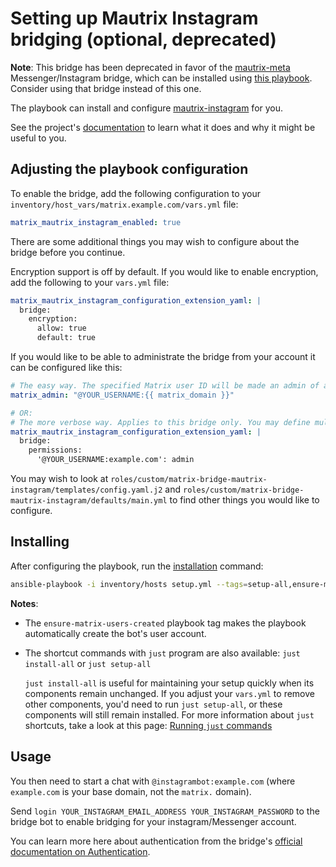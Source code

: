# Setting up Mautrix Instagram bridging (optional, deprecated)

**Note**: This bridge has been deprecated in favor of the [mautrix-meta](https://github.com/mautrix/meta) Messenger/Instagram bridge, which can be installed using [this playbook](configuring-playbook-bridge-mautrix-meta-instagram.md). Consider using that bridge instead of this one.

The playbook can install and configure [mautrix-instagram](https://github.com/mautrix/instagram) for you.

See the project's [documentation](https://docs.mau.fi/bridges/python/instagram/index.html) to learn what it does and why it might be useful to you.

## Adjusting the playbook configuration

To enable the bridge, add the following configuration to your `inventory/host_vars/matrix.example.com/vars.yml` file:

```yaml
matrix_mautrix_instagram_enabled: true
```

There are some additional things you may wish to configure about the bridge before you continue.

Encryption support is off by default. If you would like to enable encryption, add the following to your `vars.yml` file:
```yaml
matrix_mautrix_instagram_configuration_extension_yaml: |
  bridge:
    encryption:
      allow: true
      default: true
```

If you would like to be able to administrate the bridge from your account it can be configured like this:
```yaml
# The easy way. The specified Matrix user ID will be made an admin of all bridges
matrix_admin: "@YOUR_USERNAME:{{ matrix_domain }}"

# OR:
# The more verbose way. Applies to this bridge only. You may define multiple Matrix users as admins.
matrix_mautrix_instagram_configuration_extension_yaml: |
  bridge:
    permissions:
      '@YOUR_USERNAME:example.com': admin
```

You may wish to look at `roles/custom/matrix-bridge-mautrix-instagram/templates/config.yaml.j2` and `roles/custom/matrix-bridge-mautrix-instagram/defaults/main.yml` to find other things you would like to configure.

## Installing

After configuring the playbook, run the [installation](installing.md) command:

<!-- NOTE: let this conservative command run (instead of install-all) to make it clear that failure of the command means something is clearly broken. -->
```sh
ansible-playbook -i inventory/hosts setup.yml --tags=setup-all,ensure-matrix-users-created,start
```

**Notes**:

- The `ensure-matrix-users-created` playbook tag makes the playbook automatically create the bot's user account.

- The shortcut commands with `just` program are also available: `just install-all` or `just setup-all`

  `just install-all` is useful for maintaining your setup quickly when its components remain unchanged. If you adjust your `vars.yml` to remove other components, you'd need to run `just setup-all`, or these components will still remain installed. For more information about `just` shortcuts, take a look at this page: [Running `just` commands](just.md)

## Usage

You then need to start a chat with `@instagrambot:example.com` (where `example.com` is your base domain, not the `matrix.` domain).

Send `login YOUR_INSTAGRAM_EMAIL_ADDRESS YOUR_INSTAGRAM_PASSWORD` to the bridge bot to enable bridging for your instagram/Messenger account.

You can learn more here about authentication from the bridge's [official documentation on Authentication](https://docs.mau.fi/bridges/python/instagram/authentication.html).
